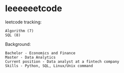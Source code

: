 # leeeeeetcode
leetcode tracking:
    
    Algorithm (7)
    SQL (8)


Background:
    
    Bachelor - Economics and Finance
    Master - Data Analytics
    Current position - Data analyst at a fintech company
    Skills - Python, SQL, Linux/Unix command
